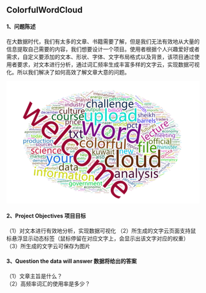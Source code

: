 ## ColorfulWordCloud

#### 1、问题陈述
在大数据时代，我们有太多的文章、书籍需要了解，但是我们无法有效地从大量的信息提取自己需要的内容，我们想要设计一个项目。使用者根据个人兴趣爱好或者需求，自定义要添加的文本、形状、字体、文字布局格式以及背景，该项目通过使用者要求，对文本进行分析，通过词汇频率生成丰富多样的文字云，实现数据可视化。所以我们解决了如何高效了解文章大意的问题。

![image](https://github.com/519772745/ColorfulWordCloud/blob/master/wordcloud.png)


#### 2、Project Objectives 项目目标
（1）对文本进行有效地分析，实现数据可视化 
（2）所生成的文字云页面支持鼠标悬浮显示动态标签（鼠标停留在对应文字上，会显示出该文字对应的权重）
（3）所生成的文字云可保存为图片 

#### 3、Question the data will answer 数据将给出的答案 
（1）文章主旨是什么？   
（2）高频率词汇的使用率是多少？
